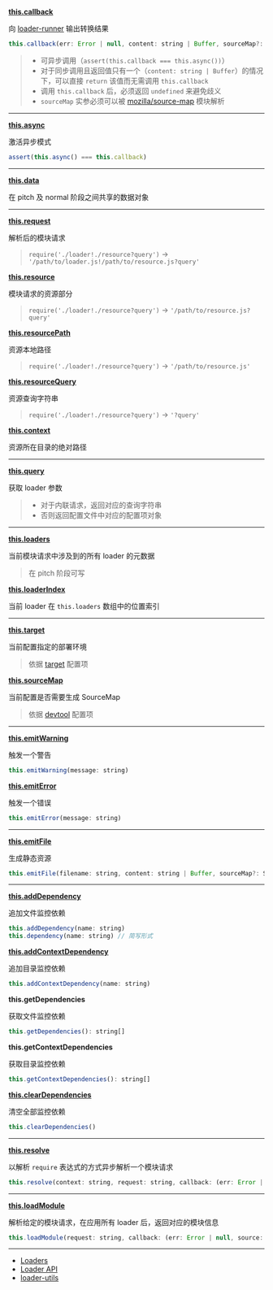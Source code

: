__[this.callback](https://webpack.js.org/api/loaders/#this-callback)__

向 [loader-runner](https://github.com/webpack/loader-runner) 输出转换结果

```js
this.callback(err: Error | null, content: string | Buffer, sourceMap?: SourceMap)
```

> - 可异步调用（`assert(this.callback === this.async())`）
> - 对于同步调用且返回值只有一个（`content: string | Buffer`）的情况下，可以直接 `return` 该值而无需调用 `this.callback`
> - 调用 `this.callback` 后，必须返回 `undefined` 来避免歧义
> - `sourceMap` 实参必须可以被 [mozilla/source-map](https://github.com/mozilla/source-map) 模块解析

---

__[this.async](https://webpack.js.org/api/loaders/#this-async)__

激活异步模式

```js
assert(this.async() === this.callback)
```

---

__[this.data](https://webpack.js.org/api/loaders/#this-data)__

在 pitch 及 normal 阶段之间共享的数据对象

---

__[this.request](https://webpack.js.org/api/loaders/#this-request)__

解析后的模块请求

> `require('./loader!./resource?query')` → `'/path/to/loader.js!/path/to/resource.js?query'`

__[this.resource](https://webpack.js.org/api/loaders/#this-resource)__

模块请求的资源部分

> `require('./loader!./resource?query')` → `'/path/to/resource.js?query'`

__[this.resourcePath](https://webpack.js.org/api/loaders/#this-resourcepath)__

资源本地路径

> `require('./loader!./resource?query')` → `'/path/to/resource.js'`

__[this.resourceQuery](https://webpack.js.org/api/loaders/#this-resourcequery)__

资源查询字符串

> `require('./loader!./resource?query')` → `'?query'`

__[this.context](https://webpack.js.org/api/loaders/#this-context)__

资源所在目录的绝对路径

---

__[this.query](https://webpack.js.org/api/loaders/#this-query)__

获取 loader 参数

> - 对于内联请求，返回对应的查询字符串
> - 否则返回配置文件中对应的配置项对象

---

__[this.loaders](https://webpack.js.org/api/loaders/#this-loaders)__

当前模块请求中涉及到的所有 loader 的元数据

> 在 pitch 阶段可写

__[this.loaderIndex](https://webpack.js.org/api/loaders/#this-loaderindex)__

当前 loader 在 `this.loaders` 数组中的位置索引

---

__[this.target](https://webpack.js.org/api/loaders/#this-target)__

当前配置指定的部署环境

> 依据 [target](../config/target.md) 配置项

__[this.sourceMap](https://webpack.js.org/api/loaders/#this-sourcemap)__

当前配置是否需要生成 SourceMap

> 依据 [devtool](../config/devtool.md) 配置项

---

__[this.emitWarning](https://webpack.js.org/api/loaders/#this-emitwarning)__

触发一个警告

```js
this.emitWarning(message: string)
```

__[this.emitError](https://webpack.js.org/api/loaders/#this-emiterror)__

触发一个错误

```js
this.emitError(message: string)
```

---

__[this.emitFile](https://webpack.js.org/api/loaders/#this-emitfile)__

生成静态资源

```js
this.emitFile(filename: string, content: string | Buffer, sourceMap?: SourceMap)
```

---

__[this.addDependency](https://webpack.js.org/api/loaders/#this-adddependency)__

追加文件监控依赖

```js
this.addDependency(name: string)
this.dependency(name: string) // 简写形式
```

__[this.addContextDependency](https://webpack.js.org/api/loaders/#this-addcontextdependency)__

追加目录监控依赖

```js
this.addContextDependency(name: string)
```

__this.getDependencies__

获取文件监控依赖

```js
this.getDependencies(): string[]
```

__this.getContextDependencies__

获取目录监控依赖

```js
this.getContextDependencies(): string[]
```

__[this.clearDependencies](https://webpack.js.org/api/loaders/#this-cleardependencies)__

清空全部监控依赖

```js
this.clearDependencies()
```

---

__[this.resolve](https://webpack.js.org/api/loaders/#this-resolve)__

以解析 `require` 表达式的方式异步解析一个模块请求

```js
this.resolve(context: string, request: string, callback: (err: Error | null, result: string) => void)
```

---

__[this.loadModule](https://webpack.js.org/api/loaders/#this-loadmodule)__

解析给定的模块请求，在应用所有 loader 后，返回对应的模块信息

```js
this.loadModule(request: string, callback: (err: Error | null, source: string, sourceMap: SourceMap, module: Module) => void)
```

---

- [Loaders](https://webpack.js.org/loaders/)
- [Loader API](https://webpack.js.org/api/loaders/)
- [loader-utils](https://github.com/webpack/loader-utils)
